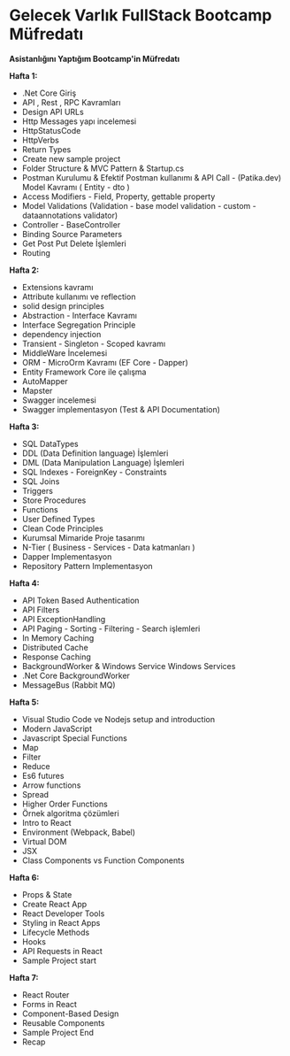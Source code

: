 # Gelecek Varlık FullStack Bootcamp Müfredatı

**Asistanlığını Yaptığım Bootcamp'in Müfredatı**

**Hafta 1:**
- .Net Core Giriş 
- API , Rest , RPC Kavramları 
- Design API URLs 
- Http Messages yapı incelemesi 
- HttpStatusCode 
- HttpVerbs 
- Return Types 
- Create new sample project 
-  Folder Structure & MVC Pattern & Startup.cs 
- Postman Kurulumu & Efektif Postman kullanımı & API Call - (Patika.dev) Model Kavramı ( Entity - dto ) 
- Access Modifiers - Field, Property, gettable property 
-  Model Validations (Validation - base model validation - custom - dataannotations validator) 
- Controller - BaseController 
- Binding Source Parameters 
- Get Post Put Delete İşlemleri 
- Routing 
 

**Hafta 2:**
- Extensions kavramı 
- Attribute kullanımı ve reflection 
- solid design principles 
- Abstraction - Interface Kavramı 
- Interface Segregation Principle 
- dependency injection 
- Transient - Singleton - Scoped kavramı 
- MiddleWare İncelemesi 
- ORM - MicroOrm Kavramı (EF Core - Dapper) 
- Entity Framework Core ile çalışma 
- AutoMapper 
- Mapster 
- Swagger incelemesi 
- Swagger implementasyon (Test & API Documentation)  

**Hafta 3:**
- SQL DataTypes 
- DDL (Data Definition language) İşlemleri 
- DML (Data Manipulation Language) İşlemleri 
- SQL Indexes - ForeignKey - Constraints 
- SQL Joins 
- Triggers 
- Store Procedures 
- Functions 
- User Defined Types 
- Clean Code Principles 
- Kurumsal Mimaride Proje tasarımı 
- N-Tier ( Business - Services - Data katmanları ) 
- Dapper Implementasyon 
- Repository Pattern Implementasyon 

**Hafta 4:** 
- API Token Based Authentication 
- API Filters 
- API ExceptionHandling 
- API Paging - Sorting - Filtering - Search işlemleri 
- In Memory Caching 
- Distributed Cache 
- Response Caching 
- BackgroundWorker & Windows Service Windows Services 
- .Net Core BackgroundWorker 
- MessageBus (Rabbit MQ) 

**Hafta 5:**
- Visual Studio Code ve Nodejs setup and introduction 
- Modern JavaScript 
- Javascript Special Functions 
- Map 
- Filter 
- Reduce 
- Es6 futures 
- Arrow functions 
- Spread 
- Higher Order Functions 
- Örnek algoritma çözümleri 
- Intro to React 
- Environment (Webpack, Babel) 
- Virtual DOM 
- JSX 
- Class Components vs Function Components 

**Hafta 6:**
- Props & State 
- Create React App 
- React Developer Tools 
- Styling in React Apps 
- Lifecycle Methods 
- Hooks 
- API Requests in React 
- Sample Project start 

**Hafta 7:**
- React Router 
- Forms in React 
- Component-Based Design 
- Reusable Components 
- Sample Project End 
- Recap 
